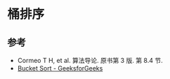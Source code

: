 # 桶排序

## 参考

- Cormeo T H, et al. 算法导论. 原书第 3 版. 第 8.4 节.
- [Bucket Sort - GeeksforGeeks](https://www.geeksforgeeks.org/bucket-sort/)
